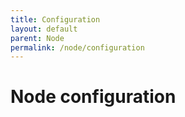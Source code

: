 ```yaml
---
title: Configuration
layout: default
parent: Node
permalink: /node/configuration
---
```


# Node configuration
